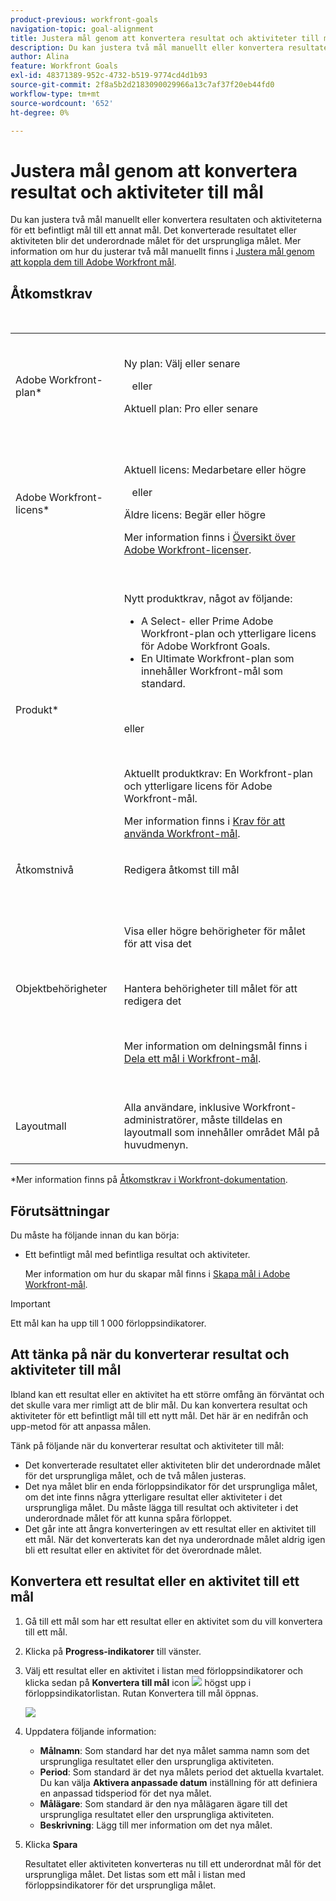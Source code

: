 ```yaml
---
product-previous: workfront-goals
navigation-topic: goal-alignment
title: Justera mål genom att konvertera resultat och aktiviteter till mål
description: Du kan justera två mål manuellt eller konvertera resultaten och aktiviteterna för ett befintligt mål till ett annat mål. Det konverterade resultatet eller aktiviteten blir det underordnade målet för det ursprungliga målet. Mer information om hur du justerar två mål manuellt finns i Justera mål genom att koppla dem till Adobe Workfront-mål.
author: Alina
feature: Workfront Goals
exl-id: 48371389-952c-4732-b519-9774cd4d1b93
source-git-commit: 2f8a5b2d2183090029966a13c7af37f20eb44fd0
workflow-type: tm+mt
source-wordcount: '652'
ht-degree: 0%

---
```


# Justera mål genom att konvertera resultat och aktiviteter till mål

Du kan justera två mål manuellt eller konvertera resultaten och aktiviteterna för ett befintligt mål till ett annat mål. Det konverterade resultatet eller aktiviteten blir det underordnade målet för det ursprungliga målet.
Mer information om hur du justerar två mål manuellt finns i [Justera mål genom att koppla dem till Adobe Workfront mål](../../workfront-goals/goal-alignment/align-goals-by-connecting-them.md).

## Åtkomstkrav


<table style="table-layout:auto">
 <col>
 </col>
 <col>
 </col>
 <tbody>
  <tr>
   <td role="rowheader">Adobe Workfront-plan*</td>
   <td>
   <p>Ny plan: Välj eller senare</p>
   eller
   <p>Aktuell plan: Pro eller senare</p>
   
   </td>
  </tr>
  <tr>
   <td role="rowheader">Adobe Workfront-licens*</td>
   <td>
   <p>Aktuell licens: Medarbetare eller högre</p>
   eller
   <p>Äldre licens: Begär eller högre</p> <p>Mer information finns i <a href="../../administration-and-setup/add-users/access-levels-and-object-permissions/wf-licenses.md" class="MCXref xref">Översikt över Adobe Workfront-licenser</a>.</p> </td>
  </tr>
  <tr>
   <td role="rowheader">Produkt*</td>
   <td>
   <p> Nytt produktkrav, något av följande: </p>
<ul>
<li>A Select- eller Prime Adobe Workfront-plan och ytterligare licens för Adobe Workfront Goals.</li>
<li>En Ultimate Workfront-plan som innehåller Workfront-mål som standard. </li></ul>
   <p>eller</p>
   <p>Aktuellt produktkrav: En Workfront-plan och ytterligare licens för Adobe Workfront-mål. </p> <p>Mer information finns i <a href="../../workfront-goals/goal-management/access-needed-for-wf-goals.md" class="MCXref xref">Krav för att använda Workfront-mål</a>. </p> </td>
  </tr>
  <tr>
   <td role="rowheader">Åtkomstnivå</td>
   <td> <p>Redigera åtkomst till mål</p> </td>
  </tr>
  <tr data-mc-conditions="">
   <td role="rowheader">Objektbehörigheter</td>
   <td>
    <div>
     <p>Visa eller högre behörigheter för målet för att visa det</p>
     <p>Hantera behörigheter till målet för att redigera det</p>
     <p>Mer information om delningsmål finns i <a href="../../workfront-goals/workfront-goals-settings/share-a-goal.md" class="MCXref xref">Dela ett mål i Workfront-mål</a>. </p>
    </div> </td>
  </tr>
<tr>
   <td role="rowheader"><p>Layoutmall</p></td>
   <td> <p>Alla användare, inklusive Workfront-administratörer, måste tilldelas en layoutmall som innehåller området Mål på huvudmenyn. </p>  
</td>
  </tr>
 </tbody>
</table>

*Mer information finns på [Åtkomstkrav i Workfront-dokumentation](/help/quicksilver/administration-and-setup/add-users/access-levels-and-object-permissions/access-level-requirements-in-documentation.md).

## Förutsättningar

Du måste ha följande innan du kan börja:

* Ett befintligt mål med befintliga resultat och aktiviteter.

  Mer information om hur du skapar mål finns i [Skapa mål i Adobe Workfront-mål](../../workfront-goals/goal-management/create-goals.md).

>[!IMPORTANT]
>
>Ett mål kan ha upp till 1 000 förloppsindikatorer.

<!--drafted for goal redesign: At PRODUCTION: update the sentence above to remove Production/ Preview references-->

## Att tänka på när du konverterar resultat och aktiviteter till mål

Ibland kan ett resultat eller en aktivitet ha ett större omfång än förväntat och det skulle vara mer rimligt att de blir mål. Du kan konvertera resultat och aktiviteter för ett befintligt mål till ett nytt mål. Det här är en nedifrån och upp-metod för att anpassa målen.

Tänk på följande när du konverterar resultat och aktiviteter till mål:

* Det konverterade resultatet eller aktiviteten blir det underordnade målet för det ursprungliga målet, och de två målen justeras.
* Det nya målet blir en enda förloppsindikator för det ursprungliga målet, om det inte finns några ytterligare resultat eller aktiviteter i det ursprungliga målet. Du måste lägga till resultat och aktiviteter i det underordnade målet för att kunna spåra förloppet.
* Det går inte att ångra konverteringen av ett resultat eller en aktivitet till ett mål. När det konverterats kan det nya underordnade målet aldrig igen bli ett resultat eller en aktivitet för det överordnade målet.

## Konvertera ett resultat eller en aktivitet till ett mål

<!--
<span class="preview">Converting results and activities differs depending on what environment you use. </span>

### Convert a result or activity to a goal in the Production environment

1. Go to a goal that has a result or an activity that you want to convert to a goal.
1. Click the name of the goal to open the **Goal Details** panel.
1. Expand the **Results** or **Activities** right-pointing arrows to see a list of results or activities for the goal. 

1. Click the **gear icon** ![](assets/settings-gear-icon.png) to the right of the result or activity name that you want to convert, then click **Convert into a Goal**.

   ![](assets/convert-to-goal-link-highlighted-350x191.png)

1. (Optional) Remove the name of the original activity or result owner from the **Goal Owner** field and replace it with another user, team, group, or your organization's name. By default, Workfront selects the owner of the result or the activity as the goal owner. 
1. Click **Convert**. The activity or result displays as an aligned goal in the Goal Details panel of the original goal and the original activity or result is removed from the original goal and transferred to the second goal. By default, the new goal has the same name as the original converted result or activity. 
1. (Optional) Click the name of the new goal to open the **Goal Details** panel and edit the name of the goal. For information about editing any information for an existing goal, see [Edit goals in Adobe Workfront Goals](../../workfront-goals/goal-management/edit-goals.md).
-->

1. Gå till ett mål som har ett resultat eller en aktivitet som du vill konvertera till ett mål.
1. Klicka på **Progress-indikatorer** till vänster.
1. Välj ett resultat eller en aktivitet i listan med förloppsindikatorer och klicka sedan på **Konvertera till mål** icon ![](assets/convert-to-goal-icon-unshimmed.png) högst upp i förloppsindikatorlistan. Rutan Konvertera till mål öppnas.

   ![](assets/convert-to-goal-box-unshimmed.png)
1. Uppdatera följande information:
   * **Målnamn**: Som standard har det nya målet samma namn som det ursprungliga resultatet eller den ursprungliga aktiviteten.
   * **Period**: Som standard är det nya målets period det aktuella kvartalet. Du kan välja **Aktivera anpassade datum** inställning för att definiera en anpassad tidsperiod för det nya målet.
   * **Målägare**: Som standard är den nya målägaren ägare till det ursprungliga resultatet eller den ursprungliga aktiviteten.
   * **Beskrivning**: Lägg till mer information om det nya målet.
1. Klicka **Spara**

   Resultatet eller aktiviteten konverteras nu till ett underordnat mål för det ursprungliga målet. Det listas som ett mål i listan med förloppsindikatorer för det ursprungliga målet.



